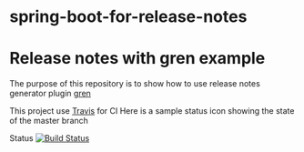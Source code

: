 # spring-boot-for-release-notes

Release notes with gren example
==============================

The purpose of this repository is to show how to use release notes generator plugin [gren](https://github.com/github-tools/github-release-notes)

This project use [Travis](https://travis-ci.org/) for CI
Here is a sample status icon showing the state of the master branch

Status [![Build Status](https://travis-ci.org/igoremendonca/spring-boot-for-release-notes.svg?branch=master)](https://travis-ci.org/igoremendonca/spring-boot-for-release-notes)
